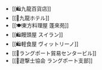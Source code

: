 - [[🛍️九龍百貨店]]
- [[🏨九龍ホテル]]
- [[🍽️東方料理屋 蓬來苑]]
- [[🛍️饅頭屋 スイラン]]
- [[🛍️軽食屋 ヴィットリーノ]]
- [[🏢ラングポート貿易センタービル]]
- [[🧤遊撃士協会 ラングポート支部]]
